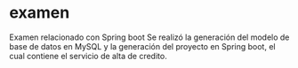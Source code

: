 # examen
Examen relacionado con Spring boot
Se realizó la generación del modelo de base de datos en MySQL y la generación del proyecto en Spring boot, el cual contiene el servicio de alta de credito.
